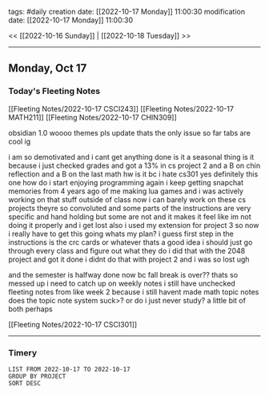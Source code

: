 tags: #daily
creation date: [[2022-10-17 Monday]] 11:00:30
modification date: [[2022-10-17 Monday]] 11:00:30

<< [[2022-10-16 Sunday]] | [[2022-10-18 Tuesday]] >> 

---

## Monday, Oct 17

### Today's Fleeting Notes
[[Fleeting Notes/2022-10-17 CSCI243]]
[[Fleeting Notes/2022-10-17 MATH211]]
[[Fleeting Notes/2022-10-17 CHIN309]]

obsidian 1.0 woooo
themes pls update
thats the only issue so far
tabs are cool ig

i am so demotivated and i cant get anything done
is it a seasonal thing
is it because i just checked grades and got a 13% in cs project 2 and a B on chin reflection and a B on the last math hw
is it bc i hate cs301 yes definitely this one
how do i start enjoying programming again
i keep getting snapchat memories from 4 years ago of me making lua games and i was actively working on that stuff outside of class
now i can barely work on these cs projects
theyre so convoluted and some parts of the instructions are very specific and hand holding but some are not and it makes it feel like im not doing it properly and i get lost
also i used my extension for project 3 so now i really have to get this going
whats my plan?
i guess first step in the instructions is the crc cards or whatever thats a good idea i should just go through every class and figure out what they do
i did that with the 2048 project and got it done
i didnt do that with project 2 and i was so lost
ugh

and the semester is halfway done now bc fall break is over?? thats so messed up 
i need to catch up on weekly notes
i still have unchecked fleeting notes from like week 2 because i still havent made math topic notes
does the topic note system suck>? or do i just never study? 
a little bit of both perhaps

[[Fleeting Notes/2022-10-17 CSCI301]]

---

### Timery
```toggl
LIST FROM 2022-10-17 TO 2022-10-17
GROUP BY PROJECT
SORT DESC
```
